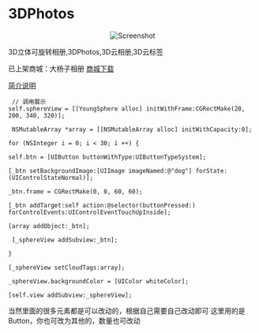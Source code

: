 # 3DPhotos


<p align="center">
<img src="https://github.com/silencesmile/3DPhotos/blob/master/11359.gif" alt="Screenshot"/>
</p>

3D立体可旋转相册,3DPhotos,3D云相册,3D云标签

已上架商城：大杨子相册
[商城下载 ](https://itunes.apple.com/cn/app/3d立体相册-3d立体酷炫自转相册/id1236619999?mt=8)


[简介说明 ](http://www.jianshu.com/p/282cfa8ff3d3)


     // 调用展示
    self.sphereView = [[YoungSphere alloc] initWithFrame:CGRectMake(20, 200, 340, 320)];

     NSMutableArray *array = [[NSMutableArray alloc] initWithCapacity:0];

    for (NSInteger i = 0; i < 30; i ++) {

    self.btn = [UIButton buttonWithType:UIButtonTypeSystem];

    [_btn setBackgroundImage:[UIImage imageNamed:@"dog"] forState:(UIControlStateNormal)];

    _btn.frame = CGRectMake(0, 0, 60, 60);

    [_btn addTarget:self action:@selector(buttonPressed:) forControlEvents:UIControlEventTouchUpInside];

    [array addObject:_btn];

     [_sphereView addSubview:_btn];

    }

    [_sphereView setCloudTags:array];

    _sphereView.backgroundColor = [UIColor whiteColor];
  
    [self.view addSubview:_sphereView];

当然里面的很多元素都是可以改动的，根据自己需要自己改动即可
这里用的是Button，你也可改为其他的，数量也可改动




